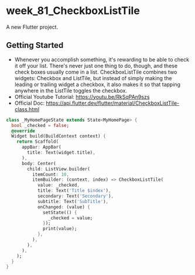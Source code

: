 # week_81_CheckboxListTile

A new Flutter project.

## Getting Started

- Whenever you accomplish something, it's rewarding to be able to check it off your list. There's never just one thing to do, though, and these check boxes usually come in a list. CheckboxListTile combines two widgets: Checkbox and ListTile, but instead of simply making the leading or trailing widget a checkbox, it also makes it so that tapping anywhere in the ListTile toggles the checkbox.  
- Official Youtube Tutorial: https://youtu.be/RkSqPAn9szs
- Official Doc: https://api.flutter.dev/flutter/material/CheckboxListTile-class.html

```dart
class _MyHomePageState extends State<MyHomePage> {
  bool _checked = false;
  @override
  Widget build(BuildContext context) {
    return Scaffold(
      appBar: AppBar(
        title: Text(widget.title),
      ),
      body: Center(
        child: ListView.builder(
          itemCount: 10,
          itemBuilder: (context, index) => CheckboxListTile(
            value: _checked,
            title: Text('Title $index'),
            secondary: Text('Secondary'),
            subtitle: Text('SubTitle'),
            onChanged: (value) {
              setState(() {
                _checked = value;
              });
              print(value);
            },
          ),
        ),
      ),
    );
  }
}
```


